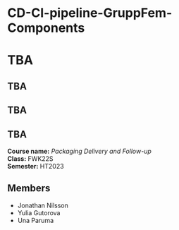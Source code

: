 # CD-CI-pipeline-GruppFem-Components
# TBA

## TBA

## TBA 

## TBA

**Course name:** *Packaging Delivery and Follow-up*<br>
**Class:**  FWK22S<br>
**Semester:**  HT2023<br>

## Members
* Jonathan Nilsson 
* Yulia Gutorova 
* Una Paruma 



